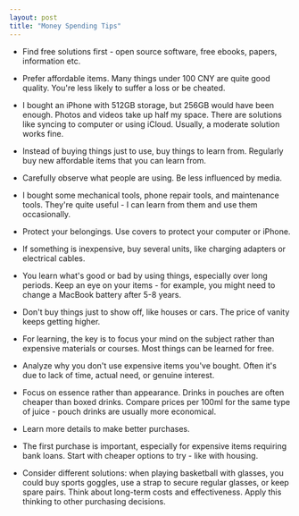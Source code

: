 ```yaml
---
layout: post
title: "Money Spending Tips"
---
```


* Find free solutions first - open source software, free ebooks, papers, information etc.

* Prefer affordable items. Many things under 100 CNY are quite good quality. You're less likely to suffer a loss or be cheated.

* I bought an iPhone with 512GB storage, but 256GB would have been enough. Photos and videos take up half my space. There are solutions like syncing to computer or using iCloud. Usually, a moderate solution works fine.

* Instead of buying things just to use, buy things to learn from. Regularly buy new affordable items that you can learn from.

* Carefully observe what people are using. Be less influenced by media.

* I bought some mechanical tools, phone repair tools, and maintenance tools. They're quite useful - I can learn from them and use them occasionally.

* Protect your belongings. Use covers to protect your computer or iPhone.

* If something is inexpensive, buy several units, like charging adapters or electrical cables.

* You learn what's good or bad by using things, especially over long periods. Keep an eye on your items - for example, you might need to change a MacBook battery after 5-8 years.

* Don't buy things just to show off, like houses or cars. The price of vanity keeps getting higher.

* For learning, the key is to focus your mind on the subject rather than expensive materials or courses. Most things can be learned for free.

* Analyze why you don't use expensive items you've bought. Often it's due to lack of time, actual need, or genuine interest.

* Focus on essence rather than appearance. Drinks in pouches are often cheaper than boxed drinks. Compare prices per 100ml for the same type of juice - pouch drinks are usually more economical.

* Learn more details to make better purchases.

* The first purchase is important, especially for expensive items requiring bank loans. Start with cheaper options to try - like with housing.

* Consider different solutions: when playing basketball with glasses, you could buy sports goggles, use a strap to secure regular glasses, or keep spare pairs. Think about long-term costs and effectiveness. Apply this thinking to other purchasing decisions.
